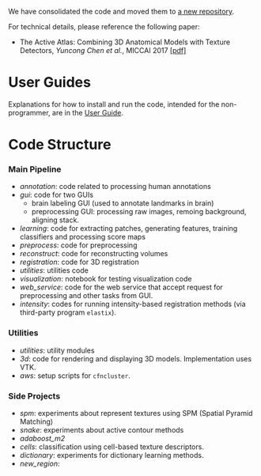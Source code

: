 We have consolidated the code and moved them to [a new repository](https://github.com/ActiveBrainAtlas/MouseBrainAtlas).

For technical details, please reference the following paper:
- The Active Atlas: Combining 3D Anatomical Models with Texture Detectors, _Yuncong Chen et al._, MICCAI 2017 [[pdf]](https://arxiv.org/pdf/1702.08606.pdf)

# User Guides
 Explanations for how to install and run the code, intended for the non-programmer, are in the [User Guide](doc/UserGuide.md).

# Code Structure

### Main Pipeline

- *annotation*: code related to processing human annotations
- *gui*: code for two GUIs 
  - brain labeling GUI (used to annotate landmarks in brain)
  - preprocessing GUI: processing raw images, remoing background, aligning stack.
- *learning*: code for extracting patches, generating features, training classifiers and processing score maps
- *preprocess*: code for preprocessing
- *reconstruct*: code for reconstructing volumes
- *registration*: code for 3D registration
- *utilities*: utilities code
- *visualization*: notebook for testing visualization code
- *web_service*: code for the web service that accept request for preprocessing and other tasks from GUI.
- *intensity*: codes for running intensity-based registration methods (via third-party program `elastix`).

### Utilities
- *utilities*: utility modules
- *3d*: code for rendering and displaying 3D models. Implementation uses VTK.
- *aws*: setup scripts for `cfncluster`.

### Side Projects
- *spm*: experiments about represent textures using SPM (Spatial Pyramid Matching)
- *snake*: experiments about active contour methods
- *adaboost_m2*
- *cells*: classification using cell-based texture descriptors.
- *dictionary*:	experiments for dictionary learning methods.
- *new_region*:

